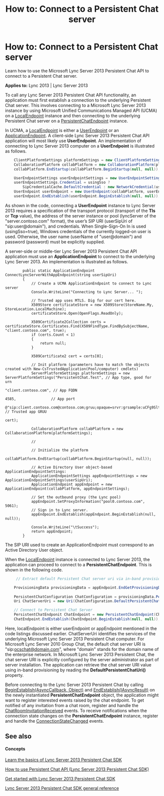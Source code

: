 ﻿---
title: 'How to: Connect to a Persistent Chat server'
TOCTitle: 'How to: Connect to a Persistent Chat server'
ms:assetid: 4e263bd9-a530-47f6-901e-f36eeae5f12d
ms:mtpsurl: https://msdn.microsoft.com/en-us/library/Dn465896(v=office.15)
ms:contentKeyID: 57101347
ms.date: 07/24/2014
mtps_version: v=office.15
dev_langs:
- csharp
---

# How to: Connect to a Persistent Chat server

Learn how to use the Microsoft Lync Server 2013 Persistent Chat API to connect to a Persistent Chat server.


**Applies to:** Lync 2013 | Lync Server 2013

To call any Lync Server 2013 Persistent Chat API functionality, an application must first establish a connection to the underlying Persistent Chat server. This involves connecting to a Microsoft Lync Server 2013 instance by using Microsoft Unified Communications Managed API (UCMA) on a [LocalEndpoint](https://msdn.microsoft.com/en-us/library/hh349887\(v=office.15\)) instance and then connecting to the underlying Persistent Chat server on a [PersistentChatEndpoint](https://msdn.microsoft.com/en-us/library/jj267567\(v=office.15\)) instance.

In UCMA, a [LocalEndpoint](https://msdn.microsoft.com/en-us/library/hh349887\(v=office.15\)) is either a [UserEndpoint](https://msdn.microsoft.com/en-us/library/hh348819\(v=office.15\)) or an [ApplicationEndpoint](https://msdn.microsoft.com/en-us/library/hh384825\(v=office.15\)). A client-side Lync Server 2013 Persistent Chat API application will most likely use **UserEndpoint**. An implementation of connecting to Lync Server 2013 computer on a **UserEndpoint** is illustrated as follows.

``` csharp
    ClientPlatformSettings platformSettings = new ClientPlatformSettings(_appName, transport);
    CollaborationPlatform collabPlatform = new CollaborationPlatform(platformSettings);
    collabPlatform.EndStartup(collabPlatform.BeginStartup(null, null));

    UserEndpointSettings userEndpointSettings = new UserEndpointSettings(userSipUri, lyncServer);
    userEndpointSettings.Credential = usingSso ?
        SipCredentialCache.DefaultCredential : new NetworkCredential(username, password);
    UserEndpoint userEndpoint = new UserEndpoint(collabPlatform, userEndpointSettings);
    userEndpoint.EndEstablish(userEndpoint.BeginEstablish(null, null));
```

As shown in the code, connecting a **UserEndpoint** instance to Lync Server 2013 requires a specification of the transport protocol (transport of the **Tls** or **Tcp** value), the address of the server instance or pool (lyncServer of the "server.contoso.com" format), the user’s SIP URI (userSipUri of "sip:user@domain"), and credentials. When Single-Sign-On In is used (usingSso=true), Windows credentials of the currently logged-on user is used. Otherwise, the user name (userName of "user@domain") and password (password) must be explicitly supplied.

A server-side or middle-tier Lync Server 2013 Persistent Chat API application must use an **ApplicationEndpoint** to connect to the underlying Lync Server 2013. An implementation is illustrated as follows.

            public static ApplicationEndpoint ConnectLyncServerWithAppEndpoint(string userSipUri)
            {
                // Create a UCMA ApplicationEndpoint to connect to Lync server
                Console.WriteLine("Connecting to Lync Server... ");
    
                // Trusted app uses MTLS. Dig for our cert here.
                X509Store certificateStore = new X509Store(StoreName.My, StoreLocation.LocalMachine);
                certificateStore.Open(OpenFlags.ReadOnly);
    
                X509Certificate2Collection certs = certificateStore.Certificates.Find(X509FindType.FindBySubjectName, "client.contoso.com", true);
                if (certs.Count < 1)
                {
                    return null;
                }
    
                X509Certificate2 cert = certs[0];
    
                // Init platform (parameters have to match the objects created with New-CsTrustedApplication(Pool/computer) cmdlets)
                ServerPlatformSettings platformSettings = new ServerPlatformSettings("PersistentChat.Test", // App type, good for urn
                                                                                     "client.contoso.com", // App FQDN
                                                                                     4585,                // App port
                                                                                     @"sip:client.contoso.com@contoso.com;gruu;opaque=srvr:grsample:uCFg9SltSVSXRkVxjKxvJwAA", // Trusted app GRUU
                                                                                     cert);
    
                CollaborationPlatform collabPlatform = new CollaborationPlatform(platformSettings);
    
                // 
    
                // Initialize the platform
                collabPlatform.EndStartup(collabPlatform.BeginStartup(null, null));
    
                // Active Directory User object-based ApplicationEndpointSettings:
                ApplicationEndpointSettings appEndpointSettings = new ApplicationEndpointSettings(userSipUri);
                ApplicationEndpoint appEndpoint = new ApplicationEndpoint(collabPlatform, appEndpointSettings);
    
                // Set the outbound proxy (the Lync pool)
                appEndpoint.SetProxyInformation("pool0.contoso.com", 5061);
                // Sign in to Lync server.
                appEndpoint.EndEstablish(appEndpoint.BeginEstablish(null, null));
    
                Console.WriteLine("\tSuccess");
                return appEndpoint;
            }

The SIP URI used to create an ApplicationEndpoint must correspond to an Active Directory User object.

When the [LocalEndpoint](https://msdn.microsoft.com/en-us/library/hh349887\(v=office.15\)) instance is connected to Lync Server 2013, the application can proceed to connect to a **PersistentChatEndpoint**. This is shown in the following code.

``` csharp
     // Extract default Persistent Chat server uri via in-band provisioning

    ProvisioningData provisioningData = appEndpoint.EndGetProvisioningData(appEndpoint.BeginGetProvisioningData(null, null));
                    
    PersistentChatConfiguration ChatConfiguration = provisioningData.PersistentChatConfiguration;
    Uri ChatServerUri = new Uri(ChatConfiguration.DefaultPersistentChatUri);

    // Connect to Persistent Chat Server
    PersistentChatEndponit ChatEndpoint = new PersistentChatEndpoint(ChatServerUri, localEndpoint);
    ChatEndpoint.EndEstablish(ChatEndpoint.BeginEstablish(null, null));
```

Here, localEndpoint is either userEndpoint or appEndpoint mentioned in the code listings discussed earlier. ChatServerUri identifies the services of the underlying Microsoft Lync Server 2013 Persistent Chat computer. For Microsoft Lync Server 2010 Group Chat, the default chat server URI is "sip:ocschat@domain.com", where "domain" stands for the domain name of the enterprise network. In Microsoft Lync Server 2013 Persistent Chat, the chat server URI is explicitly configured by the server administrator as part of server installation. The application can retrieve the chat server URI value using in-band provisioning by reading the **DefaultPersistentChatUri()** property.

Before connecting to the Lync Server 2013 Persistent Chat by calling [BeginEstablish(AsyncCallback, Object)](https://msdn.microsoft.com/en-us/library/jj267868\(v=office.15\)) and [EndEstablish(IAsyncResult)](https://msdn.microsoft.com/en-us/library/jj267198\(v=office.15\)) on the newly instantiated **PersistentChatEndpoint** object, the application might want to register interested events raised by the chat endpoint. To get notified of any invitation from a chat room, register and handle the [ChatRoomInvitationReceived](https://msdn.microsoft.com/en-us/library/jj267568\(v=office.15\)) events. To receive notifications when the connection state changes on the **PersistentChatEndpoint** instance, register and handle the [ConnectionStateChanged](https://msdn.microsoft.com/en-us/library/jj267332\(v=office.15\)) events.

## See also

#### Concepts

[Learn the basics of Lync Server 2013 Persistent Chat SDK](learn-the-basics-of-lync-server-2013-persistent-chat-sdk.md)

[How to use Persistent Chat API (Lync Server 2013 Persistent Chat SDK)](how-to-use-persistent-chat-api-lync-server-2013-persistent-chat-sdk.md)

[Get started with Lync Server 2013 Persistent Chat SDK](get-started-with-lync-server-2013-persistent-chat-sdk.md)

[Lync Server 2013 Persistent Chat SDK general reference](lync-server-2013-persistent-chat-sdk-general-reference.md)

